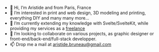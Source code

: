 - 👋 Hi, I’m Aristide and from Paris, France
- 👀 I’m interested in print and web design, 3D modeling and printing, everything DIY and many many more...
- 🌱 I’m currently extending my knowledge with Svelte/SvelteKit, while providing my services as a [freelance](https://aristide-bh.com)
- 💞️ I’m looking to collaborate on various projects, as graphic designer or front-end/back-end/full-stack developper.
- 📫 Drop me a mail at aristide.bruneau@gmail.com

<!---
AristideBH/AristideBH is a ✨ special ✨ repository because its `README.md` (this file) appears on your GitHub profile.
You can click the Preview link to take a look at your changes.
--->
